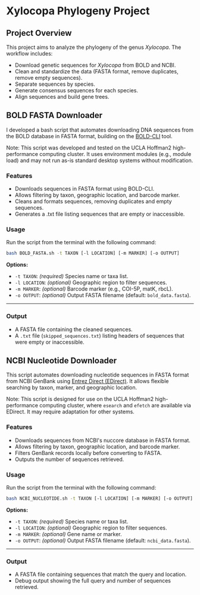 # Xylocopa Phylogeny Project

## Project Overview

This project aims to analyze the phylogeny of the genus *Xylocopa*. The workflow includes:

- Download genetic sequences for *Xylocopa* from BOLD and NCBI.
- Clean and standardize the data (FASTA format, remove duplicates, remove empty sequences).
- Separate sequences by species.
- Generate consensus sequences for each species.
- Align sequences and build gene trees.

## BOLD FASTA Downloader

I developed a bash script that automates downloading DNA sequences from the BOLD database in FASTA format, building on the [BOLD-CLI](https://github.com/CNuge/BOLD-CLI) tool.

Note: This script was developed and tested on the UCLA Hoffman2 high-performance computing cluster. It uses environment modules (e.g., module load) and may not run as-is standard desktop systems without modification. 

### Features

- Downloads sequences in FASTA format using BOLD-CLI.
- Allows filtering by taxon, geographic location, and barcode marker.
- Cleans and formats sequences, removing duplicates and empty sequences.
- Generates a .txt file listing sequences that are empty or inaccessible.

### Usage

Run the script from the terminal with the following command:

```bash
bash BOLD_FASTA.sh -t TAXON [-l LOCATION] [-m MARKER] [-o OUTPUT]
```

**Options:**

- `-t TAXON`: *(required)* Species name or taxa list.
- `-l LOCATION`: *(optional)* Geographic region to filter sequences.
- `-m MARKER`: *(optional)* Barcode marker (e.g., COI-5P, matK, rbcL).
- `-o OUTPUT`: *(optional)* Output FASTA filename (default: `bold_data.fasta`).

---

### Output

- A FASTA file containing the cleaned sequences.
- A `.txt` file (`skipped_sequences.txt`) listing headers of sequences that were empty or inaccessible.

## NCBI Nucleotide Downloader

This script automates downloading nucleotide sequences in FASTA format from NCBI GenBank using [Entrez Direct (EDirect)](https://www.ncbi.nlm.nih.gov/books/NBK179288/). It allows flexible searching by taxon, marker, and geographic location.

Note: This script is designed for use on the UCLA Hoffman2 high-performance computing cluster, where `esearch` and `efetch` are available via EDirect. It may require adaptation for other systems.

### Features

- Downloads sequences from NCBI's nuccore database in FASTA format.
- Allows filtering by taxon, geographic location, and barcode marker.
- Filters GenBank records locally before converting to FASTA.
- Outputs the number of sequences retrieved.

### Usage

Run the script from the terminal with the following command:

```bash
bash NCBI_NUCLEOTIDE.sh -t TAXON [-l LOCATION] [-m MARKER] [-o OUTPUT]
```

**Options:**

- `-t TAXON`: *(required)* Species name or taxa list.
- `-l LOCATION`: *(optional)* Geographic region to filter sequences.
- `-m MARKER`: *(optional)* Gene name or marker.
- `-o OUTPUT`: *(optional)* Output FASTA filename (default: `ncbi_data.fasta`).

---

### Output

- A FASTA file containing sequences that match the query and location.
- Debug output showing the full query and number of sequences retrieved.
